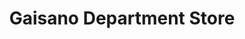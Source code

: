 ---
title: "Gaisano Department Store"
url: /cagayan-de-oro-city/gaisano-department-store/
shop: Warenhaus
---